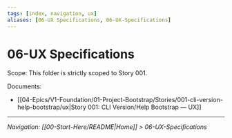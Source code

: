 ```yaml
---
tags: [index, navigation, ux]
aliases: [06-UX Specifications, 06-UX-Specifications]
---
```


# 06-UX Specifications

Scope: This folder is strictly scoped to Story 001.

Documents:
- [[04-Epics/V1-Foundation/01-Project-Bootstrap/Stories/001-cli-version-help-bootstrap/ux|Story 001: CLI Version/Help Bootstrap — UX]]

---
*Navigation: [[00-Start-Here/README|Home]] > 06-UX-Specifications*
